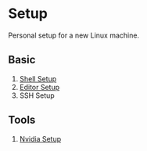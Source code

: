 # Setup

Personal setup for a new Linux machine.

## Basic

1. [Shell Setup](shell.md)
2. [Editor Setup](editor.md)
3. SSH Setup

## Tools

1. [Nvidia Setup](nvidia.md)
